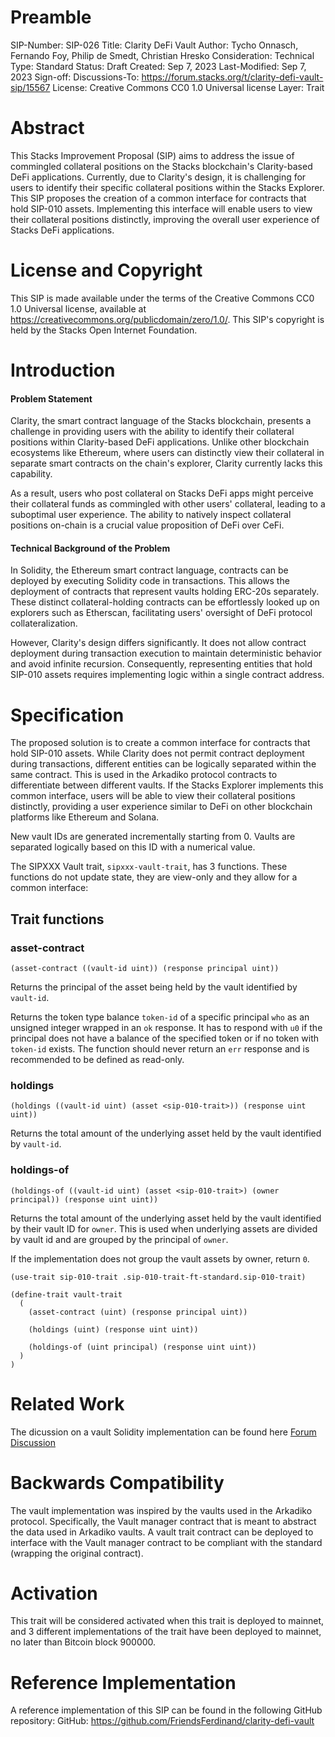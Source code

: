 # Preamble

SIP-Number: SIP-026
Title: Clarity DeFi Vault
Author: Tycho Onnasch, Fernando Foy, Philip de Smedt, Christian Hresko
Consideration: Technical
Type: Standard
Status: Draft
Created: Sep 7, 2023
Last-Modified: Sep 7, 2023
Sign-off:
Discussions-To: https://forum.stacks.org/t/clarity-defi-vault-sip/15567
License: Creative Commons CC0 1.0 Universal license
Layer: Trait

# Abstract

This Stacks Improvement Proposal (SIP) aims to address the issue of commingled collateral positions on the Stacks blockchain's Clarity-based DeFi applications. Currently, due to Clarity's design, it is challenging for users to identify their specific collateral positions within the Stacks Explorer. This SIP proposes the creation of a common interface for contracts that hold SIP-010 assets. Implementing this interface will enable users to view their collateral positions distinctly, improving the overall user experience of Stacks DeFi applications.

# License and Copyright

This SIP is made available under the terms of the Creative Commons CC0 1.0 Universal license, available at https://creativecommons.org/publicdomain/zero/1.0/. This SIP's copyright is held by the Stacks Open Internet Foundation.

# Introduction

#### Problem Statement

Clarity, the smart contract language of the Stacks blockchain, presents a challenge in providing users with the ability to identify their collateral positions within Clarity-based DeFi applications. Unlike other blockchain ecosystems like Ethereum, where users can distinctly view their collateral in separate smart contracts on the chain's explorer, Clarity currently lacks this capability.

As a result, users who post collateral on Stacks DeFi apps might perceive their collateral funds as commingled with other users' collateral, leading to a suboptimal user experience. The ability to natively inspect collateral positions on-chain is a crucial value proposition of DeFi over CeFi.

#### Technical Background of the Problem

In Solidity, the Ethereum smart contract language, contracts can be deployed by executing Solidity code in transactions. This allows the deployment of contracts that represent vaults holding ERC-20s separately. These distinct collateral-holding contracts can be effortlessly looked up on explorers such as Etherscan, facilitating users' oversight of DeFi protocol collateralization.

However, Clarity's design differs significantly. It does not allow contract deployment during transaction execution to maintain deterministic behavior and avoid infinite recursion. Consequently, representing entities that hold SIP-010 assets requires implementing logic within a single contract address.

# Specification

The proposed solution is to create a common interface for contracts that hold SIP-010 assets. While Clarity does not permit contract deployment during transactions, different entities can be logically separated within the same contract. This is used in the Arkadiko protocol contracts to differentiate between different vaults. If the Stacks Explorer implements this common interface, users will be able to view their collateral positions distinctly, providing a user experience similar to DeFi on other blockchain platforms like Ethereum and Solana.

New vault IDs are generated incrementally starting from 0. Vaults are separated logically based on this ID with a numerical value.

The SIPXXX Vault trait, `sipxxx-vault-trait`, has 3 functions. These functions
do not update state, they are view-only and they allow for a common interface:

## Trait functions

### asset-contract

`(asset-contract ((vault-id uint)) (response principal uint))`

Returns the principal of the asset being held by the vault identified by `vault-id`.

Returns the token type balance `token-id` of a specific principal `who` as an
unsigned integer wrapped in an `ok` response. It has to respond with `u0` if the
principal does not have a balance of the specified token or if no token with
`token-id` exists. The function should never return an `err` response and is
recommended to be defined as read-only.

### holdings

`(holdings ((vault-id uint) (asset <sip-010-trait>)) (response uint uint))`

Returns the total amount of the underlying asset held by the vault identified by `vault-id`.

### holdings-of

`(holdings-of ((vault-id uint) (asset <sip-010-trait>) (owner principal)) (response uint uint))`

Returns the total amount of the underlying asset held by the vault identified by
their vault ID for `owner`. This is used when underlying assets are divided by vault id
and are grouped by the principal of `owner`.

If the implementation does not group the vault assets by owner, return `0`.

```clarity
(use-trait sip-010-trait .sip-010-trait-ft-standard.sip-010-trait)

(define-trait vault-trait
  (
    (asset-contract (uint) (response principal uint))

    (holdings (uint) (response uint uint))

    (holdings-of (uint principal) (response uint uint))
  )
)
```

# Related Work

The dicussion on a vault Solidity implementation can be found here [Forum Discussion](https://ethereum-magicians.org/t/eip-4626-yield-bearing-vault-standard/7900)

# Backwards Compatibility

The vault implementation was inspired by the vaults used in the Arkadiko protocol. Specifically, the Vault manager contract that is meant to abstract the data used in Arkadiko vaults. A vault trait contract can be deployed to interface with the Vault manager contract to be compliant with the standard (wrapping the original contract).

# Activation

This trait will be considered activated when this trait is deployed to mainnet, and 3 different implementations of the trait have been deployed to mainnet, no later than Bitcoin block 900000.

# Reference Implementation

A reference implementation of this SIP can be found in the following GitHub repository:
GitHub: https://github.com/FriendsFerdinand/clarity-defi-vault
